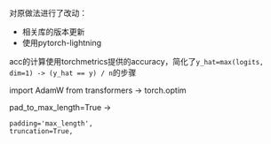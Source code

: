 
对原做法进行了改动：
- 相关库的版本更新
- 使用pytorch-lightning


acc的计算使用torchmetrics提供的accuracy，简化了`y_hat=max(logits, dim=1) -> (y_hat == y) / n`的步骤

import AdamW from
transformers -> torch.optim

pad_to_max_length=True ->
```
padding='max_length',
truncation=True,
```

